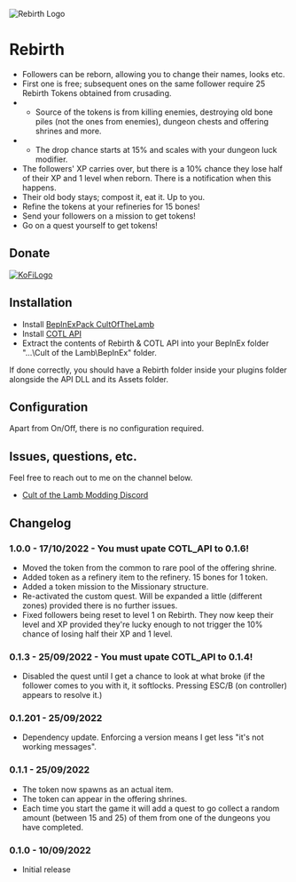 ![Rebirth Logo](https://raw.githubusercontent.com/p1xel8ted/Cult-of-the-Lamb-Mod-Collection/dd8e32aed18a1d789ff8e24e59a21f786620bc94/thunderstore/rebirth/icon.png?raw=true)

# Rebirth

* Followers can be reborn, allowing you to change their names, looks etc.
* First one is free; subsequent ones on the same follower require 25 Rebirth Tokens obtained from crusading. 
* * Source of the tokens is from killing enemies, destroying old bone piles (not the ones from enemies), dungeon chests and offering shrines and more.
* * The drop chance starts at 15% and scales with your dungeon luck modifier. 
* The followers' XP carries over, but there is a 10% chance they lose half of their XP and 1 level when reborn. There is a notification when this happens.
* Their old body stays; compost it, eat it. Up to you.
* Refine the tokens at your refineries for 15 bones!
* Send your followers on a mission to get tokens!
* Go on a quest yourself to get tokens!

## Donate

[![KoFiLogo](https://raw.githubusercontent.com/p1xel8ted/GYK-Mods-QMod/main/kofi-nexus-smaller.png)](https://ko-fi.com/p1xel8ted)

## Installation

* Install [BepInExPack CultOfTheLamb](https://cult-of-the-lamb.thunderstore.io/package/BepInEx/BepInExPack_CultOfTheLamb/)
* Install [COTL API](https://cult-of-the-lamb.thunderstore.io/package/xhayper/COTL_API/)
* Extract the contents of Rebirth & COTL API into your BepInEx folder "...\Cult of the Lamb\BepInEx\" folder.

If done correctly, you should have a Rebirth folder inside your plugins folder alongside the API DLL and its Assets folder.

## Configuration

Apart from On/Off, there is no configuration required.

## Issues, questions, etc.

Feel free to reach out to me on the channel below.

* [Cult of the Lamb Modding Discord](https://discord.gg/R73vhh8Q2F)

## Changelog

### 1.0.0 - 17/10/2022 - You must upate COTL_API to 0.1.6!

* Moved the token from the common to rare pool of the offering shrine.
* Added token as a refinery item to the refinery. 15 bones for 1 token.
* Added a token mission to the Missionary structure.
* Re-activated the custom quest. Will be expanded a little (different zones) provided there is no further issues.
* Fixed followers being reset to level 1 on Rebirth. They now keep their level and XP provided they're lucky enough to not trigger the 10% chance of losing half their XP and 1 level.

### 0.1.3 - 25/09/2022 - You must upate COTL_API to 0.1.4!

* Disabled the quest until I get a chance to look at what broke (if the follower comes to you with it, it softlocks. Pressing ESC/B (on controller) appears to resolve it.)

### 0.1.201 - 25/09/2022

* Dependency update. Enforcing a version means I get less "it's not working messages".

### 0.1.1 - 25/09/2022

* The token now spawns as an actual item.
* The token can appear in the offering shrines.
* Each time you start the game it will add a quest to go collect a random amount (between 15 and 25) of them from one of the dungeons you have completed.

### 0.1.0 - 10/09/2022

* Initial release
